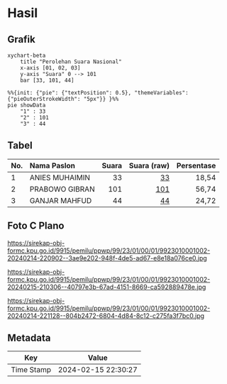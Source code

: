 # Hasil

## Grafik

```mermaid
xychart-beta
    title "Perolehan Suara Nasional"
    x-axis [01, 02, 03]
    y-axis "Suara" 0 --> 101
    bar [33, 101, 44]
```

```mermaid
%%{init: {"pie": {"textPosition": 0.5}, "themeVariables": {"pieOuterStrokeWidth": "5px"}} }%%
pie showData
    "1" : 33
    "2" : 101
    "3" : 44
```

## Tabel

| No. | Nama Paslon    | Suara | Suara (raw) | Persentase |
|:--- |:-------------- | -----:| -----------:| ----------:|
| 1   | ANIES MUHAIMIN | 33    | [33][p-1]   | 18,54      |
| 2   | PRABOWO GIBRAN | 101   | [101][p-2]  | 56,74      |
| 3   | GANJAR MAHFUD  | 44    | [44][p-3]   | 24,72      |


[p-1]: https://github.com/gigit-pemilu/pemilu-2024/blob/main/pilpres/hitung-suara/sub/99-luar-negeri/sub/23-bucharest-rumania/sub/01-bucharest-rumania/sub/0001-bucharest-rumania/sub/002-tps-001/sub/paslon-1.txt
[p-2]: https://github.com/gigit-pemilu/pemilu-2024/blob/main/pilpres/hitung-suara/sub/99-luar-negeri/sub/23-bucharest-rumania/sub/01-bucharest-rumania/sub/0001-bucharest-rumania/sub/002-tps-001/sub/paslon-2.txt
[p-3]: https://github.com/gigit-pemilu/pemilu-2024/blob/main/pilpres/hitung-suara/sub/99-luar-negeri/sub/23-bucharest-rumania/sub/01-bucharest-rumania/sub/0001-bucharest-rumania/sub/002-tps-001/sub/paslon-3.txt

## Foto C Plano

https://sirekap-obj-formc.kpu.go.id/9915/pemilu/ppwp/99/23/01/00/01/9923010001002-20240214-220902--3ae9e202-948f-4de5-ad67-e8e18a076ce0.jpg

https://sirekap-obj-formc.kpu.go.id/9915/pemilu/ppwp/99/23/01/00/01/9923010001002-20240215-210306--40797e3b-67ad-4151-8669-ca592889478e.jpg

https://sirekap-obj-formc.kpu.go.id/9915/pemilu/ppwp/99/23/01/00/01/9923010001002-20240214-221128--804b2472-6804-4d84-8c12-c275fa3f7bc0.jpg


## Metadata

| Key        | Value               |
| ---------- | ------------------- |
| Time Stamp | 2024-02-15 22:30:27 |



